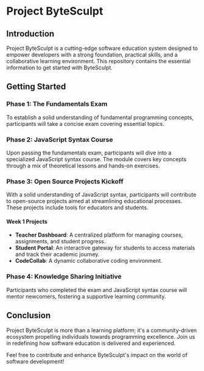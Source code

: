 # Project ByteSculpt

## Introduction
Project ByteSculpt is a cutting-edge software education system designed to empower developers with a strong foundation, practical skills, and a collaborative learning environment. This repository contains the essential information to get started with ByteSculpt.

## Getting Started
### Phase 1: The Fundamentals Exam
To establish a solid understanding of fundamental programming concepts, participants will take a concise exam covering essential topics.

### Phase 2: JavaScript Syntax Course
Upon passing the fundamentals exam, participants will dive into a specialized JavaScript syntax course. The module covers key concepts through a mix of theoretical lessons and hands-on exercises.

### Phase 3: Open Source Projects Kickoff
With a solid understanding of JavaScript syntax, participants will contribute to open-source projects aimed at streamlining educational processes. These projects include tools for educators and students.

#### Week 1 Projects
- **Teacher Dashboard**: A centralized platform for managing courses, assignments, and student progress.
- **Student Portal**: An interactive gateway for students to access materials and track their academic journey.
- **CodeCollab**: A dynamic collaborative coding environment.

### Phase 4: Knowledge Sharing Initiative
Participants who completed the exam and JavaScript syntax course will mentor newcomers, fostering a supportive learning community.

## Conclusion
Project ByteSculpt is more than a learning platform; it's a community-driven ecosystem propelling individuals towards programming excellence. Join us in redefining how software education is delivered and experienced.

Feel free to contribute and enhance ByteSculpt's impact on the world of software development!
